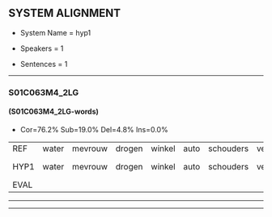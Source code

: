 
## SYSTEM ALIGNMENT

- System Name = hyp1

- Speakers = 1

- Sentences = 1

---

### S01C063M4_2LG

#### (S01C063M4_2LG-words)

- Cor=76.2%	Sub=19.0%	Del=4.8%	Ins=0.0%

|  |  |  |  |  |  |  |  |  |  |  |  |  |  |  |  |  |  |  |  |  |  |  |  |  |  |  |  |  |  |  |  |  |  |  |  |  |  |  |  |  |  |  |
|:--- |:---:|:---:|:---:|:---:|:---:|:---:|:---:|:---:|:---:|:---:|:---:|:---:|:---:|:---:|:---:|:---:|:---:|:---:|:---:|:---:|:---:|:---:|:---:|:---:|:---:|:---:|:---:|:---:|:---:|:---:|:---:|:---:|:---:|:---:|:---:|:---:|:---:|:---:|:---:|:---:|:---:|:---:|
| REF | water | mevrouw | drogen | winkel | auto | schouders | verhaal | koning | moeilijk | speelplaats | drinken | hoofdpijn | regen | vliegtuig | stoppen | opnieuw | * | gooien | sneeuwen | moeder | liedje | potlood | fietsbel | vinger | dichtbij | meisje | chauffeur | muziek | waarom | * | scheuren | lawaai | zwemmen | vuurwerk | appel | cola | kussen | eerste | circus | kleuren | voetbal | vlinder |
| HYP1 | water | mevrouw | drogen | winkel | auto | schouders | verhaal | koning | moeilijk | speelplaats | drinken | hoortpijn | regen | vliegtuig | stoppen | opnieuw | gagooien | snieuw | en | moeder | leetje | potloot | fietsbel | vinger | dichtbij | meishe | chauffeur | muziek | waarom |  | scheuren | lawaai | zwemmen | vuurwerk | appel | cola | kussen | eerste |  | circus-kleuren | voetbal | vlinder |
| EVAL |  |  |  |  |  |  |  |  |  |  |  | S |  |  |  |  | S | S | S |  | S | S |  |  |  | S |  |  |  | D |  |  |  |  |  |  |  |  | D | S |  |  |
---

---
